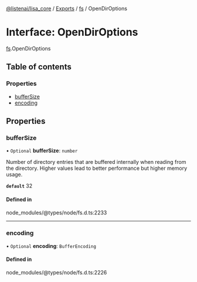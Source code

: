 [@listenai/lisa_core](../README.md) / [Exports](../modules.md) / [fs](../modules/fs.md) / OpenDirOptions

# Interface: OpenDirOptions

[fs](../modules/fs.md).OpenDirOptions

## Table of contents

### Properties

- [bufferSize](fs.opendiroptions.md#buffersize)
- [encoding](fs.opendiroptions.md#encoding)

## Properties

### bufferSize

• `Optional` **bufferSize**: `number`

Number of directory entries that are buffered
internally when reading from the directory. Higher values lead to better
performance but higher memory usage.

**`default`** 32

#### Defined in

node_modules/@types/node/fs.d.ts:2233

___

### encoding

• `Optional` **encoding**: `BufferEncoding`

#### Defined in

node_modules/@types/node/fs.d.ts:2226

